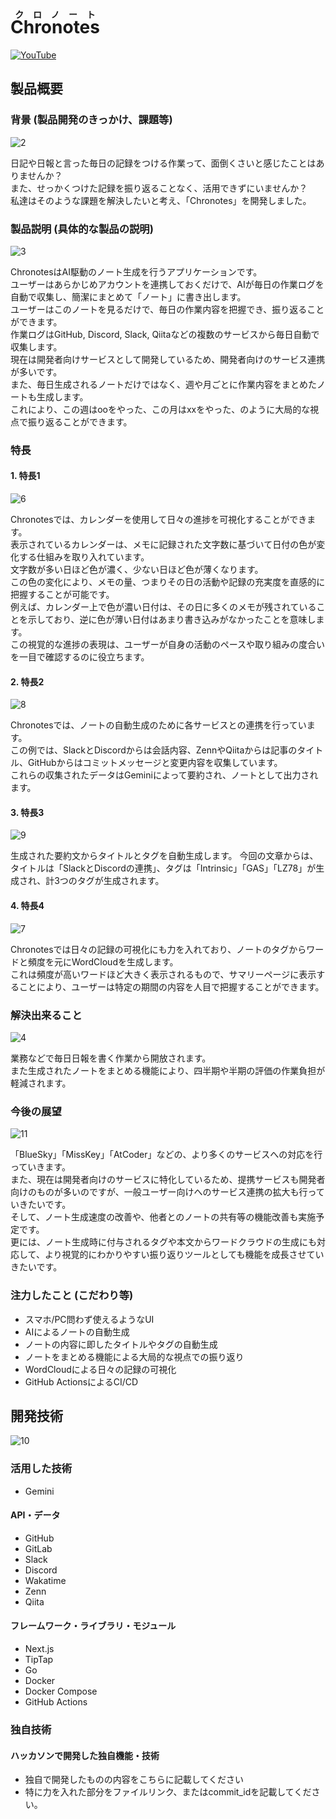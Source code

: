 # <ruby>Chronotes<rp>(</rp><rt>クロノート</rt><rp>)</rp></ruby>

[![YouTube](docs/images/1.png)](https://www.youtube.com/watch?v=JpJH_WVD53E)

## 製品概要

### 背景 (製品開発のきっかけ、課題等)

![2](docs/images/2.png)

日記や日報と言った毎日の記録をつける作業って、面倒くさいと感じたことはありませんか？  
また、せっかくつけた記録を振り返ることなく、活用できずにいませんか？  
私達はそのような課題を解決したいと考え、「Chronotes」を開発しました。  

### 製品説明 (具体的な製品の説明)

![3](docs/images/3.png)

ChronotesはAI駆動のノート生成を行うアプリケーションです。  
ユーザーはあらかじめアカウントを連携しておくだけで、AIが毎日の作業ログを自動で収集し、簡潔にまとめて「ノート」に書き出します。  
ユーザーはこのノートを見るだけで、毎日の作業内容を把握でき、振り返ることができます。  
作業ログはGitHub, Discord, Slack, Qiitaなどの複数のサービスから毎日自動で収集します。  
現在は開発者向けサービスとして開発しているため、開発者向けのサービス連携が多いです。  
また、毎日生成されるノートだけではなく、週や月ごとに作業内容をまとめたノートも生成します。  
これにより、この週はooをやった、この月はxxをやった、のように大局的な視点で振り返ることができます。  

### 特長

#### 1. 特長1

![6](docs/images/6.png)

Chronotesでは、カレンダーを使用して日々の進捗を可視化することができます。  
表示されているカレンダーは、メモに記録された文字数に基づいて日付の色が変化する仕組みを取り入れています。  
文字数が多い日ほど色が濃く、少ない日ほど色が薄くなります。  
この色の変化により、メモの量、つまりその日の活動や記録の充実度を直感的に把握することが可能です。  
例えば、カレンダー上で色が濃い日付は、その日に多くのメモが残されていることを示しており、逆に色が薄い日付はあまり書き込みがなかったことを意味します。  
この視覚的な進捗の表現は、ユーザーが自身の活動のペースや取り組みの度合いを一目で確認するのに役立ちます。  

#### 2. 特長2

![8](docs/images/8.png)

Chronotesでは、ノートの自動生成のために各サービスとの連携を行っています。  
この例では、SlackとDiscordからは会話内容、ZennやQiitaからは記事のタイトル、GitHubからはコミットメッセージと変更内容を収集しています。  
これらの収集されたデータはGeminiによって要約され、ノートとして出力されます。

#### 3. 特長3

![9](docs/images/9.png)

生成された要約文からタイトルとタグを自動生成します。
今回の文章からは、タイトルは「SlackとDiscordの連携」、タグは「Intrinsic」「GAS」「LZ78」が生成され、計3つのタグが生成されます。

#### 4. 特長4

![7](docs/images/7.png)

Chronotesでは日々の記録の可視化にも力を入れており、ノートのタグからワードと頻度を元にWordCloudを生成します。  
これは頻度が高いワードほど大きく表示されるもので、サマリーページに表示することにより、ユーザーは特定の期間の内容を人目で把握することができます。  

### 解決出来ること

![4](docs/images/4.png)

業務などで毎日日報を書く作業から開放されます。  
また生成されたノートをまとめる機能により、四半期や半期の評価の作業負担が軽減されます。  

### 今後の展望

![11](docs/images/11.png)

「BlueSky」「MissKey」「AtCoder」などの、より多くのサービスへの対応を行っていきます。  
また、現在は開発者向けのサービスに特化しているため、提携サービスも開発者向けのものが多いのですが、一般ユーザー向けへのサービス連携の拡大も行っていきたいです。  
そして、ノート生成速度の改善や、他者とのノートの共有等の機能改善も実施予定です。  
更には、ノート生成時に付与されるタグや本文からワードクラウドの生成にも対応して、より視覚的にわかりやすい振り返りツールとしても機能を成長させていきたいです。  

### 注力したこと (こだわり等)

* スマホ/PC問わず使えるようなUI
* AIによるノートの自動生成
* ノートの内容に即したタイトルやタグの自動生成
* ノートをまとめる機能による大局的な視点での振り返り
* WordCloudによる日々の記録の可視化
* GitHub ActionsによるCI/CD

## 開発技術

![10](docs/images/10.png)

### 活用した技術

* Gemini

#### API・データ

* GitHub
* GitLab
* Slack
* Discord
* Wakatime
* Zenn
* Qiita

#### フレームワーク・ライブラリ・モジュール

* Next.js
* TipTap
* Go
* Docker
* Docker Compose
* GitHub Actions

### 独自技術

#### ハッカソンで開発した独自機能・技術

* 独自で開発したものの内容をこちらに記載してください
* 特に力を入れた部分をファイルリンク、またはcommit_idを記載してください。

<!-- 
submodule更新
```sh
git submodule update --init --recursive
```
-->
